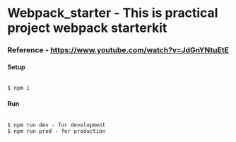 # Webpack_starter - This is practical project webpack starterkit
### Reference - https://www.youtube.com/watch?v=JdGnYNtuEtE
#### Setup
```

$ npm i
```

#### Run
```

$ npm run dev - for development
$ npm run prod - for production
```
